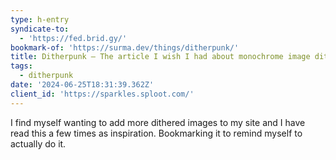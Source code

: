 ```yaml
---
type: h-entry
syndicate-to:
  - 'https://fed.brid.gy/'
bookmark-of: 'https://surma.dev/things/ditherpunk/'
title: Ditherpunk — The article I wish I had about monochrome image dithering
tags:
  - ditherpunk
date: '2024-06-25T18:31:39.362Z'
client_id: 'https://sparkles.sploot.com/'
---
```

I find myself wanting to add more dithered images to my site and I have read this a few times as inspiration. Bookmarking it to remind myself to actually do it.
